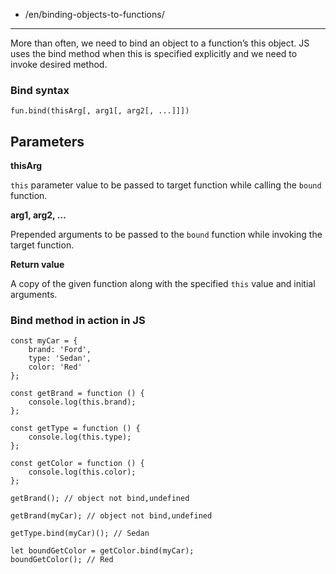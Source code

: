 -   /en/binding-objects-to-functions/

------------------------------------------------------------------------

More than often, we need to bind an object to a function’s this object. JS uses the bind method when this is specified explicitly and we need to invoke desired method.

### Bind syntax

    fun.bind(thisArg[, arg1[, arg2[, ...]]])

Parameters
----------

**thisArg**

`this` parameter value to be passed to target function while calling the `bound` function.

**arg1, arg2, …**

Prepended arguments to be passed to the `bound` function while invoking the target function.

**Return value**

A copy of the given function along with the specified `this` value and initial arguments.

### Bind method in action in JS

    const myCar = {
        brand: 'Ford',
        type: 'Sedan',
        color: 'Red'
    };

    const getBrand = function () {
        console.log(this.brand);
    };

    const getType = function () {
        console.log(this.type);
    };

    const getColor = function () {
        console.log(this.color);
    };

    getBrand(); // object not bind,undefined

    getBrand(myCar); // object not bind,undefined

    getType.bind(myCar)(); // Sedan

    let boundGetColor = getColor.bind(myCar);
    boundGetColor(); // Red
